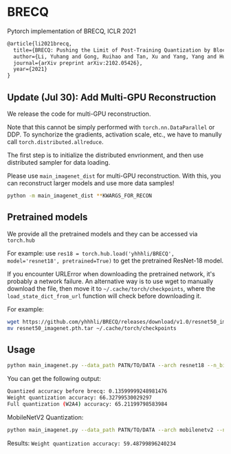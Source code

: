 # BRECQ
Pytorch implementation of BRECQ, ICLR 2021

```latex
@article{li2021brecq,
  title={BRECQ: Pushing the Limit of Post-Training Quantization by Block Reconstruction},
  author={Li, Yuhang and Gong, Ruihao and Tan, Xu and Yang, Yang and Hu, Peng and Zhang, Qi and Yu, Fengwei and Wang, Wei and Gu, Shi},
  journal={arXiv preprint arXiv:2102.05426},
  year={2021}
}
```



## Update (Jul 30): Add Multi-GPU Reconstruction

We release the code for multi-GPU reconstruction. 

Note that this cannot be simply performed with `torch.nn.DataParallel` or DDP. To synchorize the gradients, activation scale, etc., we have to manully call `torch.distributed.allreduce`. 

The first step is to initialize the distributed envrionment, and then use distributed sampler for data loading. 

Please use `main_imagenet_dist` for multi-GPU reconstruction. With this, you can reconstruct larger models and use more data samples!

```bash
python -m main_imagenet_dist **KWARGS_FOR_RECON
```



## Pretrained models

We provide all the pretrained models and they can be accessed via  ```torch.hub```

For example: use ```res18 = torch.hub.load('yhhhli/BRECQ', model='resnet18', pretrained=True)``` to get the pretrained ResNet-18 model.

If you encounter URLError when downloading the pretrained network,  it's probably a network failure. 
An alternative way is to use wget to manually download the file,  then move it to `~/.cache/torch/checkpoints`, where the ```load_state_dict_from_url``` function will check before downloading it. 

For example:

```bash
wget https://github.com/yhhhli/BRECQ/releases/download/v1.0/resnet50_imagenet.pth.tar 
mv resnet50_imagenet.pth.tar ~/.cache/torch/checkpoints
```

## Usage

```bash
python main_imagenet.py --data_path PATN/TO/DATA --arch resnet18 --n_bits_w 2 --channel_wise --n_bits_a 4 --act_quant --test_before_calibration
```

You can get the following output:

```bash
Quantized accuracy before brecq: 0.13599999248981476
Weight quantization accuracy: 66.32799530029297
Full quantization (W2A4) accuracy: 65.21199798583984
```

MobileNetV2 Quantization:

```bash
python main_imagenet.py --data_path PATN/TO/DATA --arch mobilenetv2 --n_bits_w 2 --channel_wise --weight 0.1
```

Results: `Weight quantization accuracy: 59.48799896240234`

